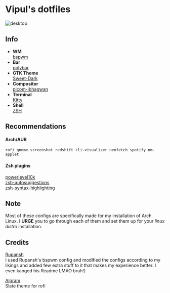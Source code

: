 # Vipul's dotfiles
![desktop](https://i.ibb.co/cgSHxtb/Screenshot-from-2020-09-16-01-04-26.png)
## Info
- **WM** \
 [bspwm](https://github.com/baskerville/bspwm)
 - **Bar** \
  [polybar](https://github.com/polybar/polybar)
  - **GTK Theme** \
  [Sweet-Dark](https://www.gnome-look.org/p/1253385/)
-   **Compositor** \
[picom-ibhagwan](https://github.com/ibhagwan/picom)
- **Terminal** \
[Kitty](https://github.com/kovidgoyal/kitty)
- **Shell** \
[ZSH](https://github.com/ohmyzsh/ohmyzsh)

## Recommendations
#### Arch/AUR
```
rofi gnome-screenshot redshift cli-visualizer neofetch spotify nm-applet
```
#### Zsh plugins
[powerlevel10k](https://github.com/romkatv/powerlevel10k) \
[zsh-autosuggestions](https://github.com/zsh-users/zsh-autosuggestions) \
[zsh-syntax-highlighting](https://github.com/zsh-users/zsh-syntax-highlighting)

## Note
Most of these configs are specifically made for my installation of Arch Linux. I **URGE** you to go through each of them and set them up for your *linux distro* installation.

## Credits
[Rupansh](https://github.com/rupansh) \
I used Rupansh's bspwm config and modified the configs according to my likings and added few extra stuff to it that makes my experience better. I even kanged his Readme LMAO bruh!)

[Algram](https://github.com/Algram) \
Slate theme for rofi
